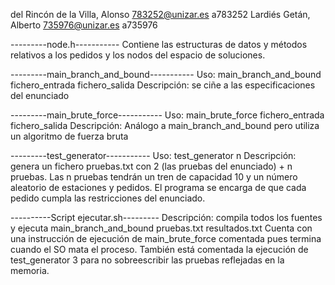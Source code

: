 del Rincón de la Villa, Alonso  783252@unizar.es  a783252
Lardiés Getán, Alberto  735976@unizar.es  a735976

---------node.h-----------
Contiene las estructuras de datos y métodos relativos a los pedidos y los nodos del espacio de soluciones.

---------main_branch_and_bound-----------
Uso: main_branch_and_bound fichero_entrada fichero_salida
Descripción: se ciñe a las especificaciones del enunciado

---------main_brute_force-----------
Uso: main_brute_force fichero_entrada fichero_salida
Descripción: Análogo a main_branch_and_bound pero utiliza un algoritmo de fuerza bruta

---------test_generator-----------
Uso: test_generator n
Descripción: genera un fichero pruebas.txt con 2 (las pruebas del enunciado) + n pruebas. 
            Las n pruebas tendrán un tren de capacidad 10 y un número aleatorio de estaciones y pedidos.
            El programa se encarga de que cada pedido cumpla las restricciones del enunciado.

----------Script ejecutar.sh---------
Descripción: compila todos los fuentes y ejecuta main_branch_and_bound pruebas.txt resultados.txt
            Cuenta con una instrucción de ejecución de main_brute_force comentada pues termina cuando el SO mata el proceso.
            También está comentada la ejecución de test_generator 3 para no sobreescribir las pruebas reflejadas en la memoria.